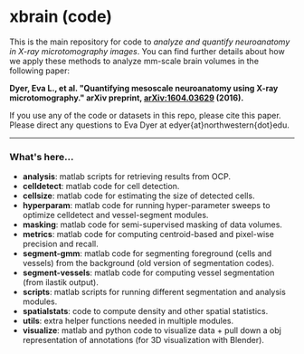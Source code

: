 # xbrain (code)

This is the main repository for code to _analyze and quantify neuroanatomy in X-ray microtomography images_. You can find further details about how we apply these methods to analyze mm-scale brain volumes in the following paper:

__Dyer, Eva L., et al. "Quantifying mesoscale neuroanatomy using X-ray microtomography." arXiv preprint, [arXiv:1604.03629](https://arxiv.org/abs/1604.03629) (2016).__

If you use any of the code or datasets in this repo, please cite this paper. 
Please direct any questions to Eva Dyer at edyer{at}northwestern{dot}edu.
***

### What's here... ###
* __analysis__: matlab scripts for retrieving results from OCP.
* __celldetect__: matlab code for cell detection.
* __cellsize__: matlab code for estimating the size of detected cells.
* __hyperparam__: matlab code for running hyper-parameter sweeps to optimize celldetect and vessel-segment modules.
* __masking__: matlab code for semi-supervised masking of data volumes.
* __metrics__: matlab code for computing centroid-based and pixel-wise precision and recall.
* __segment-gmm__: matlab code for segmenting foreground (cells and vessels) from the background (old version of segmentation codes). 
* __segment-vessels__: matlab code for computing vessel segmentation (from ilastik output).
* __scripts__: matlab scripts for running different segmentation and analysis modules.
* __spatialstats__: code to compute density and other spatial statistics.
* __utils__: extra helper functions needed in multiple modules.
* __visualize__: matlab and python code to visualize data + pull down a obj representation of annotations (for 3D visualization with Blender).
